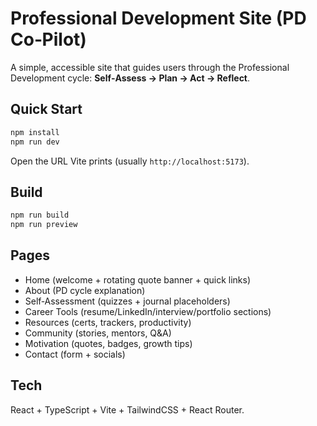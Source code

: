 # Professional Development Site (PD Co‑Pilot)

A simple, accessible site that guides users through the Professional Development cycle:
**Self‑Assess → Plan → Act → Reflect**.

## Quick Start
```bash
npm install
npm run dev
```
Open the URL Vite prints (usually `http://localhost:5173`).

## Build
```bash
npm run build
npm run preview
```

## Pages
- Home (welcome + rotating quote banner + quick links)
- About (PD cycle explanation)
- Self‑Assessment (quizzes + journal placeholders)
- Career Tools (resume/LinkedIn/interview/portfolio sections)
- Resources (certs, trackers, productivity)
- Community (stories, mentors, Q&A)
- Motivation (quotes, badges, growth tips)
- Contact (form + socials)

## Tech
React + TypeScript + Vite + TailwindCSS + React Router.

